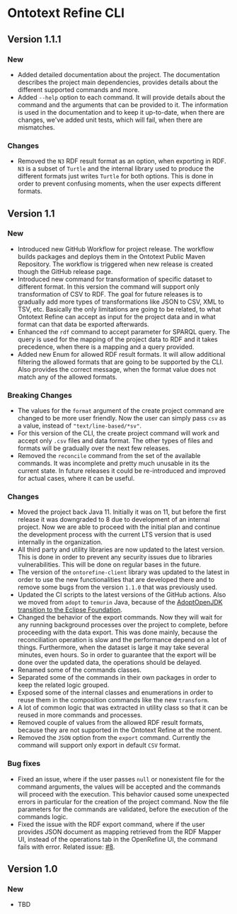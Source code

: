 # Ontotext Refine CLI

## Version 1.1.1

### New

 - Added detailed documentation about the project. The documentation describes the project main dependencies, provides details about the different supported
   commands and more.
 - Added `--help` option to each command. It will provide details about the command and the arguments that can be provided to it. The information is used in the
   documentation and to keep it up-to-date, when there are changes, we've added unit tests, which will fail, when there are mismatches.

### Changes

 - Removed the `N3` RDF result format as an option, when exporting in RDF. `N3` is a subset of `Turtle` and the internal library used to produce the different
   formats just writes `Turtle` for both options. This is done in order to prevent confusing moments, when the user expects different formats.


## Version 1.1

### New

 - Introduced new GitHub Workflow for project release. The workflow builds packages and deploys them in the Ontotext Public Maven Repository. The workflow is
   triggered when new release is created though the GitHub release page.
 - Introduced new command for transformation of specific dataset to different format. In this version the command will support only transformation of CSV to RDF.
   The goal for future releases is to gradually add more types of transformations like JSON to CSV, XML to TSV, etc. Basically the only limitations are going to be
   related, to what Ontotext Refine can accept as input for the project data and in what format can that data be exported afterwards.
 - Enhanced the `rdf` command to accept parameter for SPARQL query. The query is used for the mapping of the project data to RDF and it takes precedence, when there
   is a mapping and a query provided.
 - Added new Enum for allowed RDF result formats. It will allow additional filtering the allowed formats that are going to be supported by the CLI. Also provides
   the correct message, when the format value does not match any of the allowed formats.
 
### Breaking Changes

 - The values for the `format` argument of the create project command are changed to be more user friendly. Now the user can simply pass `csv` as a value, instead
   of `"text/line-based/*sv"`.
 - For this version of the CLI, the create project command will work and accept only `.csv` files and data format. The other types of files and formats will be
   gradually over the next few releases.
 - Removed the `reconcile` command from the set of the available commands. It was incomplete and pretty much unusable in its the current state. In future releases
   it could be re-introduced and improved for actual cases, where it can be useful. 

### Changes

 - Moved the project back Java 11. Initially it was on 11, but before the first release it was downgraded to 8 due to development of an internal project. Now we are
   able to proceed with the initial plan and continue the development process with the current LTS version that is used internally in the organization.
 - All third party and utility libraries are now updated to the latest version. This is done in order to prevent any security issues due to libraries
   vulnerabilities. This will be done on regular bases in the future.
 - The version of the `ontorefine-client` library was updated to the latest in order to use the new functionalities that are developed there and to remove some
   bugs from the version `1.1.0` that was previously used.
 - Updated the CI scripts to the latest versions of the GitHub actions. Also we moved from `adopt` to `temurin` Java, because of the
   [AdoptOpenJDK transition to the Eclipse Foundation](https://blog.adoptopenjdk.net/2021/03/transition-to-eclipse-an-update/).
 - Changed the behavior of the export commands. Now they will wait for any running background processes over the project to complete, before proceeding with the data
   export. This was done mainly, because the reconciliation operation is slow and the performance depend on a lot of things. Furthermore, when the dataset is large
   it may take several minutes, even hours. So in order to guarantee that the export will be done over the updated data, the operations should be delayed.
 - Renamed some of the commands classes.
 - Separated some of the commands in their own packages in order to keep the related logic grouped.
 - Exposed some of the internal classes and enumerations in order to reuse them in the composition commands like the new `transform`.
 - A lot of common logic that was extracted in utility class so that it can be reused in more commands and processes.
 - Removed couple of values from the allowed RDF result formats, because they are not supported in the Ontotext Refine at the moment.
 - Removed the `JSON` option from the `export` command. Currently the command will support only export in default `CSV` format.

### Bug fixes

 - Fixed an issue, where if the user passes `null` or nonexistent file for the command arguments, the values will be accepted and the commands will proceed with
   the execution. This behavior caused some unexpected errors in particular for the creation of the project command. Now the file parameters for the commands are
   validated, before the execution of the commands logic.
 - Fixed the issue with the RDF export command, where if the user provides JSON document as mapping retrieved from the RDF Mapper UI, instead of the operations tab
   in the OpenRefine UI, the command fails with error. Related issue: [#8](https://github.com/Ontotext-AD/ontorefine-cli/issues/8).


## Version 1.0

### New

 - TBD
